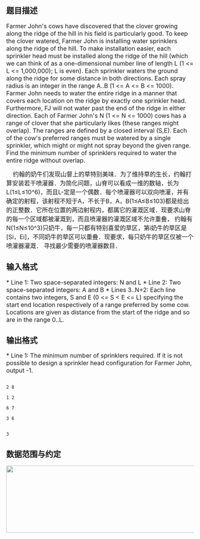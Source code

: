 ## 题目描述

<p><span style="font-size: medium">Farmer John's cows have discovered that the clover growing along the ridge of the hill in his field is particularly good. To keep the clover watered, Farmer John is installing water sprinklers along the ridge of the hill. To make installation easier, each sprinkler head must be installed along the ridge of the hill (which we can think of as a one-dimensional number line of length L (1 <= L <= 1,000,000); L is even). Each sprinkler waters the ground along the ridge for some distance in both directions. Each spray radius is an integer in the range A..B (1 <= A <= B <= 1000). Farmer John needs to water the entire ridge in a manner that covers each location on the ridge by exactly one sprinkler head. Furthermore, FJ will not water past the end of the ridge in either direction. Each of Farmer John's N (1 <= N <= 1000) cows has a range of clover that she particularly likes (these ranges might overlap). The ranges are defined by a closed interval (S,E). Each of the cow's preferred ranges must be watered by a single sprinkler, which might or might not spray beyond the given range. Find the minimum number of sprinklers required to water the entire ridge without overlap. </span></p>
<p></p>
<div>
 <span style="font-size: medium">    约翰的奶牛们发现山督上的草特别美味．为了维持草的生长，约翰打算安装若干喷灌器．为简化问题，山脊可以看成一维的数轴，长为L(1≤L≤10^6)，而且L-定是一个偶数．每个喷灌器可以双向喷灌，并有确定的射程，该射程不短于A，不长于B，A，B(1≤A≤B≤103)都是给出的正整数．它所在位置的两边射程内，都属它的灌溉区域．现要求山脊的每一个区域都被灌溉到，而且喷灌器的灌溉区域不允许重叠， 约翰有N(1≤N≤10^3)只奶牛，每一只都有特别喜爱的草区，第i奶牛的草区是[Si，Ei]，不同奶牛的草区可以重叠．现要求，每只奶牛的草区仅被一个喷灌器灌溉． 寻找最少需要的喷灌器数目．</span>
</div>

## 输入格式

<p><span style="font-size: medium">* Line 1: Two space-separated integers: N and L * Line 2: Two space-separated integers: A and B * Lines 3..N+2: Each line contains two integers, S and E (0 <= S < E <= L) specifying the start end location respectively of a range preferred by some cow. Locations are given as distance from the start of the ridge and so are in the range 0..L. </span></p>

## 输出格式

<p><span style="font-size: medium">* Line 1: The minimum number of sprinklers required. If it is not possible to design a sprinkler head configuration for Farmer John, output -1. </span></p>

```input1
2 8
1 2
6 7
3 6
```
```output1
3
```
## 数据范围与约定

<p><img height="180" alt="" width="707" src="https://s2.loli.net/2023/08/15/olzvQyuiWI7O8Mg.png"></p>

